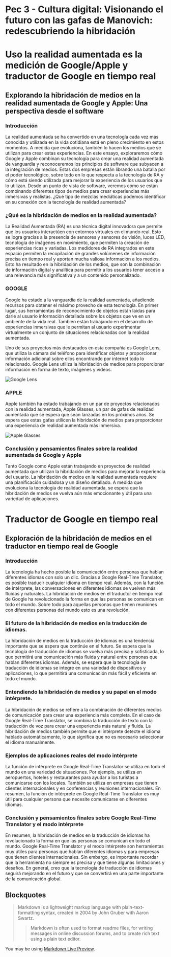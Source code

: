 # Pec 3 - Cultura digital: Visionando el futuro con las gafas de Manovich: redescubriendo la hibridación

# Uso la realidad aumentada es la medición de Google/Apple y traductor de Google en tiempo real

## Explorando la hibridación de medios en la realidad aumentada de Google y Apple: Una perspectiva desde el software

### Introducción

La realidad aumentada se ha convertido en una tecnología cada vez más conocida y utilizada en la vida cotidiana está en pleno crecimiento en estos momentos. A medida que evoluciona, también lo hacen los medios que se utilizan para crear estas experiencias. En este ensayo, exploraremos cómo Google y Apple combinan su tecnología para crear una realidad aumentada de vanguardia y reconoceremos los principios de software que subyacen a la integración de medios. Estas dos empresas están librando una batalla por el poder tecnológico, sobre todo en lo que respecta a la tecnología de RA y cómo está siendo utilizada para mejorar la experiencia de los usuarios que lo utilizan. Desde un punto de vista de software, veremos cómo se están combinando diferentes tipos de medios para crear experiencias más inmersivas y realistas.
¿Qué tipo de mezclas mediáticas podemos identificar en su conexión con la tecnología de realidad aumentada?

### ¿Qué es la hibridación de medios en la realidad aumentada?

La Realidad Aumentada (RA) es una técnica digital innovadora que permite que los usuarios interactúen con entornos virtuales en el mundo real. Esto se logra gracias a la presencia de sensores y sensores de visión, luces LED, tecnología de imágenes en movimiento, que permiten la creación de experiencias ricas y variadas. Los medidores de RA integrados en este espacio permiten la recopilación de grandes volúmenes de información precisa en tiempo real y aportan mucha valiosa información a los medios.
Esto ha resultado en la hibridación de los medios, que son la combinación de información digital y analítica para permitir a los usuarios tener acceso a una relevancia más significativa y a un contenido personalizado.

### GOOGLE

Google ha estado a la vanguardia de la realidad aumentada, añadiendo recursos para obtener el máximo provecho de esta tecnología. En primer lugar, sus herramientas de reconocimiento de objetos están laidas para darle al usuario información detallada sobre los objetos que ve en un ambiente de la vida real. También están trabajando en el desarrollo de experiencias inmersivas que le permitan al usuario experimentar virtualmente un conjunto de situaciones relacionadas con la realidad aumentada.

Uno de sus proyectos más destacados en esta compañia es Google Lens, que utiliza la cámara del teléfono para identificar objetos y proporcionar información adicional sobre ellos encontrando por internet todo lo relacionado. Google Lens utiliza la hibridación de medios para proporcionar información en forma de texto, imágenes y videos.


![Google Lens](https://play-lh.googleusercontent.com/G5oF0mhpOcQzFTrU6TDUL0JoAjzRt38weiZKua7L61WVT1z3dPcE9gUu-W2EwtM9cZU)

### APPLE

Apple también ha estado trabajando en un par de proyectos relacionados con la realidad aumentada, Apple Glasses, un par de gafas de realidad aumentada que se espera que sean lanzadas en los próximos años. Se espera que estas gafas utilicen la hibridación de medios para proporcionar una experiencia de realidad aumentada más inmersiva.

![Apple Glasses](https://m-cdn.phonearena.com/images/hubs/1454-image/apple-ar-vr-headset.jpg)

### Conclusión y pensamientos finales sobre la realidad aumentada de Google y Apple

Tanto Google como Apple están trabajando en proyectos de realidad aumentada que utilizan la hibridación de medios para mejorar la experiencia del usuario. La hibridación de medios en la realidad aumentada requiere una planificación cuidadosa y un diseño detallado. A medida que evoluciona la tecnología de realidad aumentada, se espera que la hibridación de medios se vuelva aún más emocionante y útil para una variedad de aplicaciones.

#  Traductor de Google en tiempo real 

## Exploración de la hibridación de medios en el traductor en tiempo real de Google

### Introducción

La tecnología ha hecho posible la comunicación entre personas que hablan diferentes idiomas con solo un clic. Gracias a Google Real-Time Translator, es posible traducir cualquier idioma en tiempo real. Además, con la función de intérprete, las conversaciones en diferentes idiomas se vuelven más fluidas y naturales. La hibridación de medios en el traductor en tiempo real de Google ha revolucionado la forma en que las personas se comunican en todo el mundo. Sobre todo para aquellas personas que tienen reuniones con diferentes personas del mundo esto es una revolución.

### El futuro de la hibridación de medios en la traducción de idiomas.

La hibridación de medios en la traducción de idiomas es una tendencia importante que se espera que continúe en el futuro. Se espera que la tecnología de traducción de idiomas se vuelva más precisa y sofisticada, lo que permitirá una comunicación más fluida y natural entre personas que hablan diferentes idiomas. Además, se espera que la tecnología de traducción de idiomas se integre en una variedad de dispositivos y aplicaciones, lo que permitirá una comunicación más fácil y eficiente en todo el mundo.

### Entendiendo la hibridación de medios y su papel en el modo intérprete.

La hibridación de medios se refiere a la combinación de diferentes medios de comunicación para crear una experiencia más completa. En el caso de Google Real-Time Translator, se combina la traducción de texto con la traducción de voz para crear una experiencia más natural y fluida. La hibridación de medios también permite que el intérprete detecte el idioma hablado automáticamente, lo que significa que no es necesario seleccionar el idioma manualmente.

### Ejemplos de aplicaciones reales del modo intérprete

La función de intérprete en Google Real-Time Translator se utiliza en todo el mundo en una variedad de situaciones. Por ejemplo, se utiliza en aeropuertos, hoteles y restaurantes para ayudar a los turistas a comunicarse con los locales. También se utiliza en empresas que tienen clientes internacionales y en conferencias y reuniones internacionales. En resumen, la función de intérprete en Google Real-Time Translator es muy útil para cualquier persona que necesite comunicarse en diferentes idiomas.

### Conclusión y pensamientos finales sobre Google Real-Time Translator y el modo intérprete

En resumen, la hibridación de medios en la traducción de idiomas ha revolucionado la forma en que las personas se comunican en todo el mundo. Google Real-Time Translator y el modo intérprete son herramientas muy útiles para personas que hablan diferentes idiomas y para empresas que tienen clientes internacionales. Sin embargo, es importante recordar que la herramienta no siempre es precisa y que tiene algunas limitaciones y desafíos. En general, creo que la tecnología de traducción de idiomas seguirá mejorando en el futuro y que se convertirá en una parte importante de la comunicación global.

## Blockquotes

> Markdown is a lightweight markup language with plain-text-formatting syntax, created in 2004 by John Gruber with Aaron Swartz.
>
>> Markdown is often used to format readme files, for writing messages in online discussion forums, and to create rich text using a plain text editor.


You may be using [Markdown Live Preview](https://markdownlivepreview.com/).
